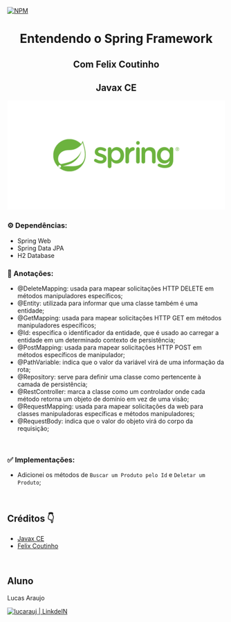 [![NPM](https://img.shields.io/npm/l/react)](https://github.com/lucarauj/WORKSHOP-SPRING-FRAMEWORK-JAVAX-CE/blob/main/LICENSE)

<h1 align="center"> Entendendo o Spring Framework </h1>
<h2 align="center"> Com Felix Coutinho </h2>
<h2 align="center"> Javax CE </h2>

<p align="center"><img width="700px" src="https://github.com/lucarauj/assets/blob/main/Spring.png" /></p>

### ⚙ Dependências:

- Spring Web
- Spring Data JPA
- H2 Database

### 📝 Anotações:

- @DeleteMapping: usada para mapear solicitações HTTP DELETE em métodos manipuladores específicos;
- @Entity: utilizada para informar que uma classe também é uma entidade;
- @GetMapping: usada para mapear solicitações HTTP GET em métodos manipuladores específicos;
- @Id: especifica o identificador da entidade, que é usado ao carregar a entidade em um determinado contexto de persistência;
- @PostMapping: usada para mapear solicitações HTTP POST em métodos específicos de manipulador;
- @PathVariable: indica que o valor da variável virá de uma informação da rota;
- @Repository: serve para definir uma classe como pertencente à camada de persistência;
- @RestController: marca a classe como um controlador onde cada método retorna um objeto de domínio em vez de uma visão;
- @RequestMapping: usada para mapear solicitações da web para classes manipuladoras específicas e métodos manipuladores;
- @RequestBody: indica que o valor do objeto virá do corpo da requisição;

<br>

### ✅ Implementações:

- Adicionei os métodos de ```Buscar um Produto pelo Id``` e ```Deletar um Produto```;

<br>

## Créditos 👇

- [Javax CE](https://www.youtube.com/watch?v=h5QDk2V4mrQ)
- [Felix Coutinho](https://www.linkedin.com/in/felixcoutinho/)

<br>

## Aluno

Lucas Araujo

<a href="https://www.linkedin.com/in/lucarauj"><img alt="lucarauj | LinkdeIN" width="40px" src="https://user-images.githubusercontent.com/43545812/144035037-0f415fc7-9f96-4517-a370-ccc6e78a714b.png" /></a>
